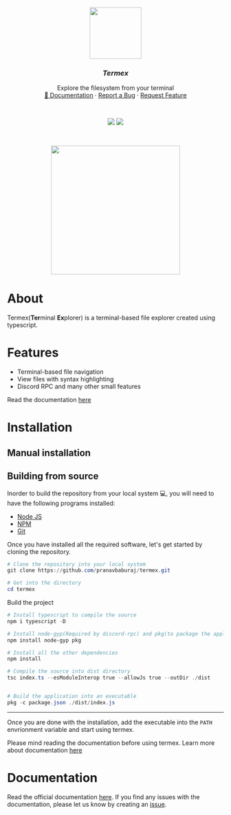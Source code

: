<br />
<p align="center">
  <img src="https://i.imgur.com/uP8MCw0.gif" height="120">
  <h3 align="center"><i><strong>Termex</strong></i></h3>

  <p align="center">
    Explore the filesystem from your terminal
  <br />
    <a href="https://github.com/pranavbaburaj/termex/blob/main/docs/README.md">📖 Documentation</a>
    ·
    <a href="https://github.com/pranavbaburaj/termex/issues">Report a Bug</a>
    ·
    <a href="https://github.com/pranavbaburaj/termex/pulls">Request Feature</a>
  </p>
  <br>
  <p align="center">
    <img src="https://badges.frapsoft.com/os/v1/open-source.svg?v=103">
    <img src="https://tokei.rs/b1/github/pranavbaburaj/termex">
  </p>
  <br />

</p>

<div align="center">
  <img src="https://user-images.githubusercontent.com/70764593/124089457-89068e80-da71-11eb-9ddb-e51cf84a0369.gif" height="300">
 </div>

# About

Termex(**Ter**minal **Ex**plorer) is a terminal-based file explorer created using typescript.

# Features

- Terminal-based file navigation
- View files with syntax highlighting
- Discord RPC
  and many other small features

Read the documentation [here](https://github.com/pranavbaburaj/termex/tree/main/docs)

# Installation

## Manual installation

<!--
=======
>>>>>>> 2998139b1abfe027ea417869b0687238ea1444b4
- **NPM**

```ps1
$ npm i termex -g
```

<!-- - **Windows**

Windows users can download the zip file from the [releases](https://github.com/pranavbaburaj/termex/releases/latest/). Unzip the downloaded file and you can find the termex executable in the directory. An alternate wa is to build from source. You can learn more about it [here](https://github.com/pranavbaburaj/termex#building-from-source)

- **Other platforms**
  Non-Windows users require to build the application from source. Read more about it [here](https://github.com/pranavbaburaj/termex#building-from-source) -->

## Building from source

Inorder to build the repository from your local system 💻, you will need to have the following programs installed:

- [Node JS](https://nodejs.org/)
- [NPM](https://npmjs.com/)
- [Git](https://git-scm.com/)


Once you have installed all the required software, let's get started by cloning the repository.

```ps1
# Clone the repository into your local system
git clone https://github.com/pranavbaburaj/termex.git

# Get into the directory
cd termex
```

Build the project

```ps1
# Install typescript to compile the source
npm i typescript -D

# Install node-gyp(Required by discord-rpc) and pkg(to package the application)
npm install node-gyp pkg

# Install all the other dependencies
npm install

# Compile the source into dist directory
tsc index.ts --esModuleInterop true --allowJs true --outDir ./dist


# Build the application into an executable
pkg -c package.json ./dist/index.js
```

<hr>

Once you are done with the installation, add the executable into the `PATH` envrionment variable and start using termex.

Please mind reading the documentation before using termex. Learn more about documentation [here](https://github.com/pranavbaburaj/termex#Documentation)

# Documentation

Read the official documentation [here](https://github.com/pranavbaburaj/termex/blob/main/docs/README.md). If you find any issues with the documentation, please let us know by creating an [issue](https://github.com/pranavbaburaj/termex/issues/new).
